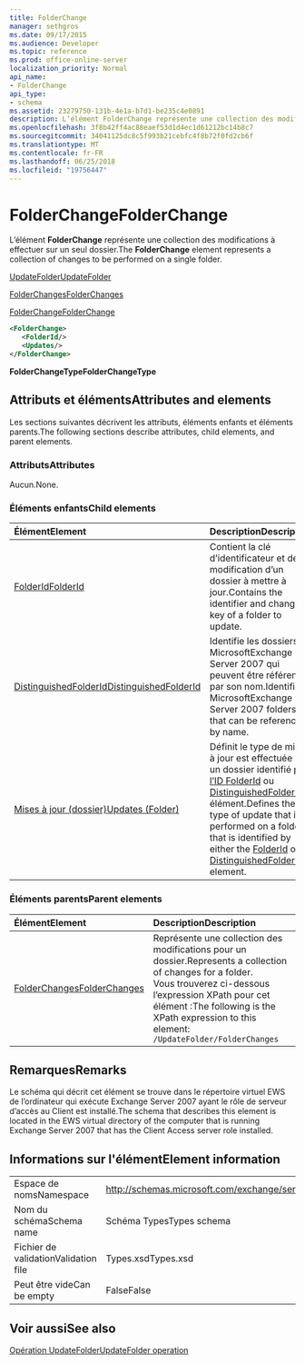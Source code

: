 ```yaml
---
title: FolderChange
manager: sethgros
ms.date: 09/17/2015
ms.audience: Developer
ms.topic: reference
ms.prod: office-online-server
localization_priority: Normal
api_name:
- FolderChange
api_type:
- schema
ms.assetid: 23279750-131b-4e1a-b7d1-be235c4e0891
description: L’élément FolderChange représente une collection des modifications à effectuer sur un seul dossier.
ms.openlocfilehash: 3f8b42ff4ac88eaef53d1d4ec1d61212bc14b8c7
ms.sourcegitcommit: 34041125dc8c5f993b21cebfc4f8b72f0fd2cb6f
ms.translationtype: MT
ms.contentlocale: fr-FR
ms.lasthandoff: 06/25/2018
ms.locfileid: "19756447"
---
```

# <a name="folderchange"></a><span data-ttu-id="a8ed2-103">FolderChange</span><span class="sxs-lookup"><span data-stu-id="a8ed2-103">FolderChange</span></span>

<span data-ttu-id="a8ed2-104">L’élément **FolderChange** représente une collection des modifications à effectuer sur un seul dossier.</span><span class="sxs-lookup"><span data-stu-id="a8ed2-104">The **FolderChange** element represents a collection of changes to be performed on a single folder.</span></span> 
  
[<span data-ttu-id="a8ed2-105">UpdateFolder</span><span class="sxs-lookup"><span data-stu-id="a8ed2-105">UpdateFolder</span></span>](updatefolder.md)
  
[<span data-ttu-id="a8ed2-106">FolderChanges</span><span class="sxs-lookup"><span data-stu-id="a8ed2-106">FolderChanges</span></span>](folderchanges.md)
  
[<span data-ttu-id="a8ed2-107">FolderChange</span><span class="sxs-lookup"><span data-stu-id="a8ed2-107">FolderChange</span></span>](folderchange.md)
  
```xml
<FolderChange>
   <FolderId/>
   <Updates/>
</FolderChange>
```

 <span data-ttu-id="a8ed2-108">**FolderChangeType**</span><span class="sxs-lookup"><span data-stu-id="a8ed2-108">**FolderChangeType**</span></span>
## <a name="attributes-and-elements"></a><span data-ttu-id="a8ed2-109">Attributs et éléments</span><span class="sxs-lookup"><span data-stu-id="a8ed2-109">Attributes and elements</span></span>

<span data-ttu-id="a8ed2-110">Les sections suivantes décrivent les attributs, éléments enfants et éléments parents.</span><span class="sxs-lookup"><span data-stu-id="a8ed2-110">The following sections describe attributes, child elements, and parent elements.</span></span>
  
### <a name="attributes"></a><span data-ttu-id="a8ed2-111">Attributs</span><span class="sxs-lookup"><span data-stu-id="a8ed2-111">Attributes</span></span>

<span data-ttu-id="a8ed2-112">Aucun.</span><span class="sxs-lookup"><span data-stu-id="a8ed2-112">None.</span></span>
  
### <a name="child-elements"></a><span data-ttu-id="a8ed2-113">Éléments enfants</span><span class="sxs-lookup"><span data-stu-id="a8ed2-113">Child elements</span></span>

|<span data-ttu-id="a8ed2-114">**Élément**</span><span class="sxs-lookup"><span data-stu-id="a8ed2-114">**Element**</span></span>|<span data-ttu-id="a8ed2-115">**Description**</span><span class="sxs-lookup"><span data-stu-id="a8ed2-115">**Description**</span></span>|
|:-----|:-----|
|[<span data-ttu-id="a8ed2-116">FolderId</span><span class="sxs-lookup"><span data-stu-id="a8ed2-116">FolderId</span></span>](folderid.md) <br/> |<span data-ttu-id="a8ed2-117">Contient la clé d’identificateur et de modification d’un dossier à mettre à jour.</span><span class="sxs-lookup"><span data-stu-id="a8ed2-117">Contains the identifier and change key of a folder to update.</span></span>  <br/> |
|[<span data-ttu-id="a8ed2-118">DistinguishedFolderId</span><span class="sxs-lookup"><span data-stu-id="a8ed2-118">DistinguishedFolderId</span></span>](distinguishedfolderid.md) <br/> |<span data-ttu-id="a8ed2-119">Identifie les dossiers MicrosoftExchange Server 2007 qui peuvent être référencés par son nom.</span><span class="sxs-lookup"><span data-stu-id="a8ed2-119">Identifies MicrosoftExchange Server 2007 folders that can be referenced by name.</span></span>  <br/> |
|[<span data-ttu-id="a8ed2-120">Mises à jour (dossier)</span><span class="sxs-lookup"><span data-stu-id="a8ed2-120">Updates (Folder)</span></span>](updates-folder.md) <br/> |<span data-ttu-id="a8ed2-121">Définit le type de mise à jour est effectuée sur un dossier identifié par [l’ID FolderId](folderid.md) ou [DistinguishedFolderId](distinguishedfolderid.md) élément.</span><span class="sxs-lookup"><span data-stu-id="a8ed2-121">Defines the type of update that is performed on a folder that is identified by either the [FolderId](folderid.md) or [DistinguishedFolderId](distinguishedfolderid.md) element.</span></span>  <br/> |
   
### <a name="parent-elements"></a><span data-ttu-id="a8ed2-122">Éléments parents</span><span class="sxs-lookup"><span data-stu-id="a8ed2-122">Parent elements</span></span>

|<span data-ttu-id="a8ed2-123">**Élément**</span><span class="sxs-lookup"><span data-stu-id="a8ed2-123">**Element**</span></span>|<span data-ttu-id="a8ed2-124">**Description**</span><span class="sxs-lookup"><span data-stu-id="a8ed2-124">**Description**</span></span>|
|:-----|:-----|
|[<span data-ttu-id="a8ed2-125">FolderChanges</span><span class="sxs-lookup"><span data-stu-id="a8ed2-125">FolderChanges</span></span>](folderchanges.md) <br/> |<span data-ttu-id="a8ed2-126">Représente une collection des modifications pour un dossier.</span><span class="sxs-lookup"><span data-stu-id="a8ed2-126">Represents a collection of changes for a folder.</span></span>  <br/> <span data-ttu-id="a8ed2-127">Vous trouverez ci-dessous l’expression XPath pour cet élément :</span><span class="sxs-lookup"><span data-stu-id="a8ed2-127">The following is the XPath expression to this element:</span></span>  <br/>  `/UpdateFolder/FolderChanges` <br/> |
   
## <a name="remarks"></a><span data-ttu-id="a8ed2-128">Remarques</span><span class="sxs-lookup"><span data-stu-id="a8ed2-128">Remarks</span></span>

<span data-ttu-id="a8ed2-129">Le schéma qui décrit cet élément se trouve dans le répertoire virtuel EWS de l’ordinateur qui exécute Exchange Server 2007 ayant le rôle de serveur d’accès au Client est installé.</span><span class="sxs-lookup"><span data-stu-id="a8ed2-129">The schema that describes this element is located in the EWS virtual directory of the computer that is running Exchange Server 2007 that has the Client Access server role installed.</span></span>
  
## <a name="element-information"></a><span data-ttu-id="a8ed2-130">Informations sur l'élément</span><span class="sxs-lookup"><span data-stu-id="a8ed2-130">Element information</span></span>

|||
|:-----|:-----|
|<span data-ttu-id="a8ed2-131">Espace de noms</span><span class="sxs-lookup"><span data-stu-id="a8ed2-131">Namespace</span></span>  <br/> |http://schemas.microsoft.com/exchange/services/2006/types  <br/> |
|<span data-ttu-id="a8ed2-132">Nom du schéma</span><span class="sxs-lookup"><span data-stu-id="a8ed2-132">Schema name</span></span>  <br/> |<span data-ttu-id="a8ed2-133">Schéma Types</span><span class="sxs-lookup"><span data-stu-id="a8ed2-133">Types schema</span></span>  <br/> |
|<span data-ttu-id="a8ed2-134">Fichier de validation</span><span class="sxs-lookup"><span data-stu-id="a8ed2-134">Validation file</span></span>  <br/> |<span data-ttu-id="a8ed2-135">Types.xsd</span><span class="sxs-lookup"><span data-stu-id="a8ed2-135">Types.xsd</span></span>  <br/> |
|<span data-ttu-id="a8ed2-136">Peut être vide</span><span class="sxs-lookup"><span data-stu-id="a8ed2-136">Can be empty</span></span>  <br/> |<span data-ttu-id="a8ed2-137">False</span><span class="sxs-lookup"><span data-stu-id="a8ed2-137">False</span></span>  <br/> |
   
## <a name="see-also"></a><span data-ttu-id="a8ed2-138">Voir aussi</span><span class="sxs-lookup"><span data-stu-id="a8ed2-138">See also</span></span>



[<span data-ttu-id="a8ed2-139">Opération UpdateFolder</span><span class="sxs-lookup"><span data-stu-id="a8ed2-139">UpdateFolder operation</span></span>](updatefolder-operation.md)


